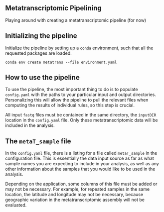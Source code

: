 ## Metatranscriptomic Pipelining

Playing around with creating a metatranscriptomic pipeline (for now)

## Initializing the pipeline

Initialize the pipeline by setting up a `conda` environment, such that all the requested packages are loaded. 

```
conda env create metatrans --file environment.yaml
```

## How to use the pipeline

To use the pipeline, the most important thing to do is to populate `config.yaml` with the paths to your particular input and output directories. Personalizing this will allow the pipeline to pull the relevant files when computing the results of individual rules, so this step is crucial. 

All input `fastq` files must be contained in the same directory, the `inputDIR` location in the `config.yaml` file. Only these metatranscriptomic data will be included in the analysis. 

## The `metaT_sample` file 

In the `config.yaml` file, there is a listing for a file called `metaT_sample` in the configuration file. This is essentially the data input source as far as what sample names you are expecting to include in your analysis, as well as any other information about the samples that you would like to be used in the analysis. 

Depending on the application, some columns of this file must be added or may not be necessary. For example, for repeated samples in the same location, the latitude and longitude may not be necessary, because geographic variation in the metatranscriptomic assembly will not be evaluated. 





